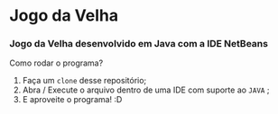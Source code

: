 # Jogo da Velha

### Jogo da Velha desenvolvido em Java com a IDE NetBeans

Como rodar o programa?
1. Faça um `clone` desse repositório;
2. Abra / Execute o arquivo dentro de uma IDE com suporte ao `JAVA` ;
3. E aproveite o programa! :D
